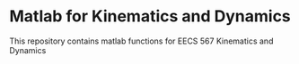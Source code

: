 # Matlab for Kinematics and Dynamics
This repository contains matlab functions for EECS 567 Kinematics and Dynamics
